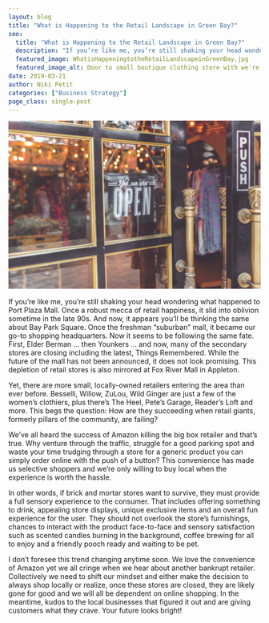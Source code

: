 ```yaml
---
layout: blog
title: "What is Happening to the Retail Landscape in Green Bay?"
seo:
  title: "What is Happening to the Retail Landscape in Green Bay?"
  description: "If you’re like me, you’re still shaking your head wondering what happened to Port Plaza Mall."
  featured_image: WhatisHappeningtotheRetailLandscapeinGreenBay.jpg
  featured_image_alt: Door to small boutique clothing store with we're open sign on front door
date: 2019-03-21
author: Niki Petit
categories: ["Business Strategy"]
page_class: single-post
---
```


![Door to small boutique clothing store with we're open sign on front door](WhatisHappeningtotheRetailLandscapeinGreenBay.jpg)

If you’re like me, you’re still shaking your head wondering what happened to Port Plaza Mall. Once a robust mecca of retail happiness, it slid into oblivion sometime in the late 90s. And now, it appears you’ll be thinking the same about Bay Park Square. Once the freshman “suburban” mall, it became our go-to shopping headquarters. Now it seems to be following the same fate. First, Elder Berman … then Younkers … and now, many of the secondary stores are closing including the latest, Things Remembered. While the future of the mall has not been announced, it does not look promising. This depletion of retail stores is also mirrored at Fox River Mall in Appleton.

Yet, there are more small, locally-owned retailers entering the area than ever before. Besselli, Willow, ZuLou, Wild Ginger are just a few of the women’s clothiers, plus there’s The Heel, Pete’s Garage, Reader’s Loft and more. This begs the question: How are they succeeding when retail giants, formerly pillars of the community, are failing?

We’ve all heard the success of Amazon killing the big box retailer and that’s true. Why venture through the traffic, struggle for a good parking spot and waste your time trudging through a store for a generic product you can simply order online with the push of a button? This convenience has made us selective shoppers and we’re only willing to buy local when the experience is worth the hassle.

In other words, if brick and mortar stores want to survive, they must provide a full sensory experience to the consumer. That includes offering something to drink, appealing store displays, unique exclusive items and an overall fun experience for the user. They should not overlook the store’s furnishings, chances to interact with the product face-to-face and sensory satisfaction such as scented candles burning in the background, coffee brewing for all to enjoy and a friendly pooch ready and waiting to be pet.

I don’t foresee this trend changing anytime soon. We love the convenience of Amazon yet we all cringe when we hear about another bankrupt retailer. Collectively we need to shift our mindset and either make the decision to always shop locally or realize, once these stores are closed, they are likely gone for good and we will all be dependent on online shopping. In the meantime, kudos to the local businesses that figured it out and are giving customers what they crave. Your future looks bright!
